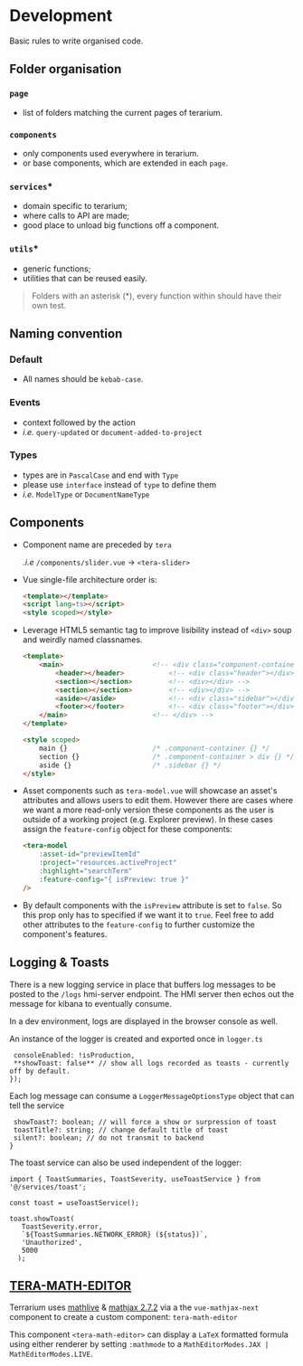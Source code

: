 # Development

Basic rules to write organised code.

## Folder organisation

### `page`

- list of folders matching the current pages of terarium.

### `components`

- only components used everywhere in terarium.
- or base components, which are extended in each `page`.

### `services`*

- domain specific to terarium;
- where calls to API are made;
- good place to unload big functions off a component.

### `utils`*

- generic functions;
- utilities that can be reused easily.

> Folders with an asterisk (*), every function within should have their own test.

## Naming convention

### Default

- All names should be `kebab-case`.

### Events

- context followed by the action
- _i.e._ `query-updated` or `document-added-to-project`

### Types

- types are in `PascalCase` and end with `Type`
- please use `interface` instead of `type` to define them
- _i.e._ `ModelType` or `DocumentNameType`

## Components

- Component name are preceded by `tera`

    _.i.e_ `/components/slider.vue` -> `<tera-slider>`

- Vue single-file architecture order is:

    ```html
    <template></template>
    <script lang=ts></script>
    <style scoped></style>
    ```

- Leverage HTML5 semantic tag to improve lisibility instead of `<div>` soup and weirdly named classnames.

    ```html
    <template>
        <main>                      <!-- <div class="component-container"> -->
            <header></header>           <!-- <div class="header"></div> -->
            <section></section>         <!-- <div></div> -->
            <section></section>         <!-- <div></div> -->
            <aside></aside>             <!-- <div class="sidebar"></div> -->
            <footer></footer>           <!-- <div class="footer"></div> -->
        </main>                     <!-- </div> -->
    </template>

    <style scoped>
        main {}                     /* .component-container {} */
        section {}                  /* .component-container > div {} */
        aside {}                    /* .sidebar {} */
    </style>
    ```

- Asset components such as `tera-model.vue` will showcase an asset's attributes and allows users to edit them. However there are cases where we want a more read-only version these components as the user is outside of a working project (e.g. Explorer preview). In these cases assign the `feature-config` object for these components:

    ```html
    <tera-model 
        :asset-id="previewItemId"
        :project="resources.activeProject" 
        :highlight="searchTerm"
        :feature-config="{ isPreview: true }"
    />
    ```
- By default components with the `isPreview` attribute is set to `false`. So this prop only has to specified if we want it to `true`. Feel free to add other attributes to the `feature-config` to further customize the component's features. 

## Logging & Toasts

There is a new logging service in place that buffers log messages to be posted to the `/logs` hmi-server endpoint.  The HMI server then echos out the message for kibana to eventually consume.

In a dev environment, logs are displayed in the browser console as well.

An instance of the logger is created and exported once in `logger.ts`

```export const logger = new Logger({
 consoleEnabled: !isProduction,
 **showToast: false** // show all logs recorded as toasts - currently off by default.
});
```

Each log message can consume a `LoggerMessageOptionsType` object that can tell the service

```interface LoggerMessageOptionsType {
 showToast?: boolean; // will force a show or surpression of toast
 toastTitle?: string; // change default title of toast
 silent?: boolean; // do not transmit to backend
}
```

The toast service can also be used independent of the logger:

```import Toast from 'primevue/toast';
import { ToastSummaries, ToastSeverity, useToastService } from '@/services/toast';

const toast = useToastService();

toast.showToast(
   ToastSeverity.error,
   `${ToastSummaries.NETWORK_ERROR} (${status})`,
   'Unauthorized',
   5000
  );
```

## [TERA-MATH-EDITOR](src/components/mathml/README.md)

Terrarium uses [mathlive](https://cortexjs.io/docs/mathlive/) & [mathjax 2.7.2](https://docs.mathjax.org/en/v2.7-latest/start.html) via a the `vue-mathjax-next` component to create a custom component: `tera-math-editor`

This component `<tera-math-editor>` can display a `LaTeX` formatted formula using either renderer by setting `:mathmode` to a `MathEditorModes.JAX | MathEditorModes.LIVE`.
